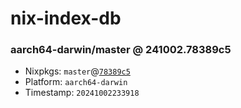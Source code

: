 # nix-index-db
### aarch64-darwin/master @ 241002.78389c5
- Nixpkgs: `master`@[`78389c5`](https://github.com/NixOS/nixpkgs/commit/78389c563cbe52a1b5742cd760ef52291b429fc2)
- Platform: `aarch64-darwin`
- Timestamp: `20241002233918`
